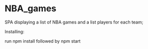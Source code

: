 # NBA_games

SPA displaying a list of NBA games and a list players for each team;

Installing:

run npm install followed by npm start

